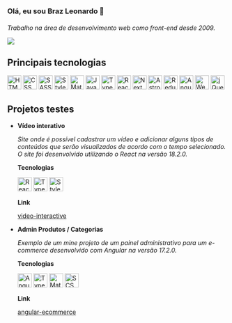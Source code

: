 ### Olá, eu sou Braz Leonardo 👋 

#### 
<em>Trabalho na área de desenvolvimento web como front-end desde 2009.</em>

![](https://komarev.com/ghpvc/?username=brazleonardo&abbreviated=true&style=for-the-badge&color=brightgreen&label=Total+de+visitas)

## Principais tecnologias
<span title="HTML"><img height="32" src="https://img.shields.io/badge/HTML5-E34F26?style=for-the-badge&logo=html5&logoColor=white" alt="HTML" /></span>
<span title="CSS"><img height="32" src="https://img.shields.io/badge/CSS3-1572B6?style=for-the-badge&logo=css3&logoColor=white" alt="CSS" /></span>
<span title="SASS"><img height="32" src="https://img.shields.io/badge/sass-white?style=for-the-badge&logo=sass&color=%23f2f2f2" alt="SASS" /></span>
<span title="Styled Components"><img height="32" src="https://img.shields.io/badge/styled%20components-white?style=for-the-badge&logo=styled%20components&logoColor=%23ffffff&color=%23de7abe" alt="Styled Components" /></span>
<span title="Material UI"><img height="32" src="https://img.shields.io/badge/Material%20UI-007FFF?style=for-the-badge&logo=mui&logoColor=white" alt="Material UI" /></span>
<span title="JavaScript"><img height="32" src="https://img.shields.io/badge/JavaScript-323330?style=for-the-badge&logo=javascript&logoColor=F7DF1E" alt="JavaScript" /></span>
<span title="TypeScript"><img height="32" src="https://img.shields.io/badge/TypeScript-007ACC?style=for-the-badge&logo=typescript&logoColor=white" alt="TypeScript" /></span>
<span title="ReactJS"><img height="32" src="https://img.shields.io/badge/React-20232A?style=for-the-badge&logo=react&logoColor=61DAFB" alt="ReactJS" /></span>
<span title="NextJS"><img  height="32" src='https://img.shields.io/badge/NextJS-100000?style=for-the-badge&logo=nextdotjs&logoColor=white&labelColor=black&color=black' alt='NextJS' /></span>
<span title="Astro"><img height="32" src='https://img.shields.io/badge/Astro-100000?style=for-the-badge&logo=Astro&logoColor=white&labelColor=291d7e&color=291d7e' alt='Astro' /></span>
<span title="Redux"><img height="32" src="https://img.shields.io/badge/Redux-593D88?style=for-the-badge&logo=redux&logoColor=white" alt="Redux" /></span>
<span title="Angula"><img  height="32" src="https://img.shields.io/badge/angular-white?style=for-the-badge&logo=Angular&color=%23e40036" alt="Angular" /></span>
<span title="Webpack"><img  height="32" src="https://img.shields.io/badge/webpack-blue?style=for-the-badge&logo=webpack&color=%232b3a42" alt="Webpack" /></span>
<span title="jQuery"><img height="32" src="https://img.shields.io/badge/jquery-0769ad?style=for-the-badge&logo=jQuery&logoColor=%236dd2f2" alt="jQuery" /></span>

## Projetos testes
<ul>
  <li>
    <p><b>Vídeo interativo</b></p>
    <div><em>Site onde é possível cadastrar um vídeo e adicionar alguns tipos de conteúdos que serão visualizados de acordo com o tempo selecionado. O site foi desenvolvido utilizando o React na versão 18.2.0.</em></div>
    <p><b>Tecnologias</b></p>
    <div>      
      <span title="ReactJS"><img  height="32" src="https://img.shields.io/badge/React-20232A?style=for-the-badge&logo=react&logoColor=61DAFB" alt="ReactJS" /></span>
      <span title="TypeScript"><img height="32" src="https://img.shields.io/badge/TypeScript-007ACC?style=for-the-badge&logo=typescript&logoColor=white" alt="TypeScript" /></span>
      <span title="Styled Components"><img height="32" src="https://img.shields.io/badge/styled%20components-white?style=for-the-badge&logo=styled%20components&logoColor=%23ffffff&color=%23de7abe" alt="Styled Components" /></span>
    </div>
    <p><b>Link</b></p>
    <a href="https://brazleonardo.github.io/video-interactive" target="_blank">video-interactive</a>
  </li>
  <li>
    <p><b>Admin Produtos / Categorias</b></p>
    <div><em>Exemplo de um mine projeto de um painel administrativo para um e-commerce desenvolvido com Angular na versão 17.2.0.</em></div>
    <p><b>Tecnologias</b></p>
    <div>      
      <span title="Angula"><img  height="32" src="https://img.shields.io/badge/angular-white?style=for-the-badge&logo=Angular&color=%23e40036" alt="Angular" /></span>
      <span title="TypeScript"><img height="32" src="https://img.shields.io/badge/TypeScript-007ACC?style=for-the-badge&logo=typescript&logoColor=white" alt="TypeScript" /></span>
      <span title="Material"><img  height="32" src="https://img.shields.io/badge/Material-7c07f2?style=for-the-badge&logo=Angular" alt="Material" /></span>
      <span title="SCSS"><img  height="32" src="https://img.shields.io/badge/SCSS-f2f2f2?style=for-the-badge&logo=SASS" alt="SCSS" /></span>
    </div>
    <p><b>Link</b></p>
    <a href="https://brazleonardo.github.io/angular-ecommerce" target="_blank">angular-ecommerce</a>
  </li>
</ul>

<!--
**brazleonardo/brazleonardo** is a ✨ _special_ ✨ repository because its `README.md` (this file) appears on your GitHub profile.

Here are some ideas to get you started:

- 🔭 I’m currently working on ...
- 🌱 I’m currently learning ...
- 👯 I’m looking to collaborate on ...
- 🤔 I’m looking for help with ...
- 💬 Ask me about ...
- 📫 How to reach me: ...
- 😄 Pronouns: ...
- ⚡ Fun fact: ...
-->
